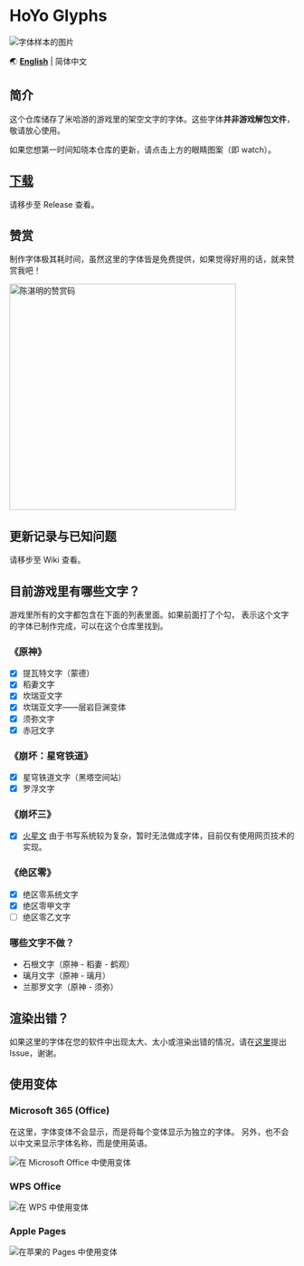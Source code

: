 # HoYo Glyphs

![字体样本的图片](specimen.png)

🌏 **[English](README_en.md)** | 简体中文

## 简介

这个仓库储存了米哈游的游戏里的架空文字的字体。这些字体**并非游戏解包文件**，敬请放心使用。

如果您想第一时间知晓本仓库的更新，请点击上方的眼睛图案（即 watch）。

## [下载](download.md)

请移步至 Release 查看。

## 赞赏

制作字体极其耗时间，虽然这里的字体皆是免费提供，如果觉得好用的话，就来赞赏我吧！

<img src="donation-wechat.jpg" alt="陈湛明的赞赏码" style="width: 25rem">

## 更新记录与已知问题

请移步至 Wiki 查看。

## 目前游戏里有哪些文字？

游戏里所有的文字都包含在下面的列表里面。如果前面打了个勾，
表示这个文字的字体已制作完成，可以在这个仓库里找到。

### 《原神》

- [X] 提瓦特文字（蒙德）
- [X] 稻妻文字
- [X] 坎瑞亚文字
- [X] 坎瑞亚文字——层岩巨渊变体
- [X] 须弥文字
- [X] 赤冠文字

### 《崩坏：星穹铁道》

- [X] 星穹铁道文字（黑塔空间站）
- [X] 罗浮文字

### 《崩坏三》

- [X] [火星文](https://github.com/SpeedyOrc-C/Honkai-3rd-II-Martian) 由于书写系统较为复杂，暂时无法做成字体，目前仅有使用网页技术的实现。

### 《绝区零》

- [X] 绝区零系统文字
- [X] 绝区零甲文字
- [ ] 绝区零乙文字

### 哪些文字不做？

- 石根文字（原神 - 稻妻 - 鹤观）
- 璃月文字（原神 - 璃月）
- 兰那罗文字（原神 - 须弥）

## 渲染出错？

如果这里的字体在您的软件中出现太大、太小或渲染出错的情况，请在[这里](https://github.com/SpeedyOrc-C/HoYo-Glyphs/issues)提出 Issue，谢谢。

## 使用变体

### Microsoft 365 (Office)

在这里，字体变体不会显示，而是将每个变体显示为独立的字体。
另外，也不会以中文来显示字体名称，而是使用英语。

![在 Microsoft Office 中使用变体](font-variant-in-ms-office.png)

### WPS Office

![在 WPS 中使用变体](font-variant-in-wps.png)

### Apple Pages

![在苹果的 Pages 中使用变体](font-variant-in-pages.png)
